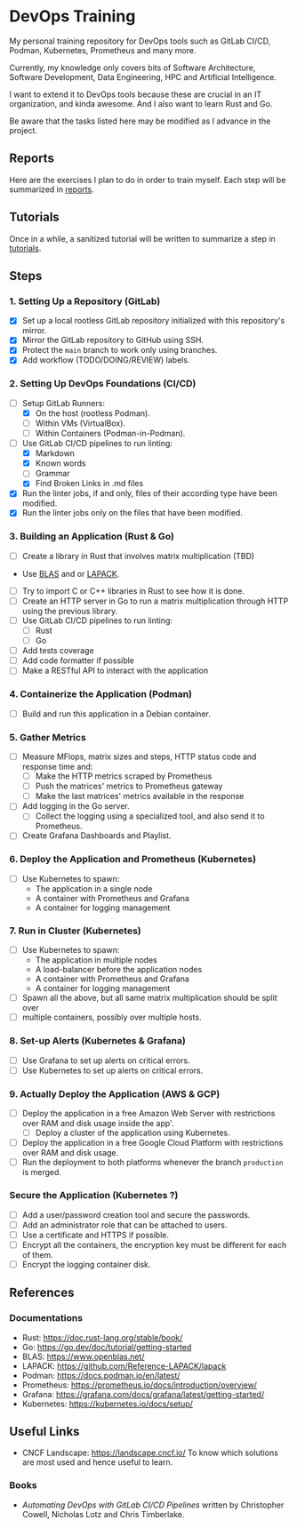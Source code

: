 # DevOps Training

My personal training repository for DevOps tools such as GitLab CI/CD, Podman, Kubernetes,
Prometheus and many more.

Currently, my knowledge only covers bits of Software Architecture, Software Development,
Data Engineering, HPC and Artificial Intelligence.

I want to extend it to DevOps tools because these are crucial in an IT organization,
and kinda awesome. And I also want to learn Rust and Go.

Be aware that the tasks listed here may be modified as I advance in the project.

## Reports

Here are the exercises I plan to do in order to train myself.
Each step will be summarized in [reports](reports).

<!-- TODO: TOC of the reports-->

## Tutorials

Once in a while, a sanitized tutorial will be written to summarize a step
in [tutorials](tutorials).

<!-- TODO: TOC of the tutorials -->

## Steps

### 1. Setting Up a Repository (GitLab)

- [X] Set up a local rootless GitLab repository initialized with this repository's mirror.
- [X] Mirror the GitLab repository to GitHub using SSH.
- [X] Protect the `main` branch to work only using branches.
- [X] Add workflow (TODO/DOING/REVIEW) labels.

### 2. Setting Up DevOps Foundations (CI/CD)

<!-- TODO: Links to the reports everywhere it is possible -->

- [ ] Setup GitLab Runners:
    - [X] On the host (rootless Podman).
    - [ ] Within VMs (VirtualBox).
    - [ ] Within Containers (Podman-in-Podman).
- [ ] Use GitLab CI/CD pipelines to run linting:
    - [X] Markdown
    - [X] Known words
    - [ ] Grammar
    - [X] Find Broken Links in .md files
- [X] Run the linter jobs, if and only, files of their according type have been modified.
- [X] Run the linter jobs only on the files that have been modified.

### 3. Building an Application (Rust & Go)

- [ ] Create a library in Rust that involves matrix multiplication (TBD)
- Use [BLAS](https://www.openblas.net/) and or
[LAPACK](https://github.com/Reference-LAPACK/lapack).
- [ ] Try to import C or C++ libraries in Rust to see how it is done.
- [ ] Create an HTTP server in Go to run a matrix multiplication through HTTP using the
previous library.
- [ ] Use GitLab CI/CD pipelines to run linting:
    - [ ] Rust
    - [ ] Go
- [ ] Add tests coverage
- [ ] Add code formatter if possible
- [ ] Make a RESTful API to interact with the application

### 4. Containerize the Application (Podman)

- [ ] Build and run this application in a Debian container.

### 5. Gather Metrics

- [ ] Measure MFlops, matrix sizes and steps, HTTP status code and response time and:
    - [ ] Make the HTTP metrics scraped by Prometheus
    - [ ] Push the matrices' metrics to Prometheus gateway
    - [ ] Make the last matrices' metrics available in the response
- [ ] Add logging in the Go server.
    - [ ] Collect the logging using a specialized tool, and also send it to Prometheus.
- [ ] Create Grafana Dashboards and Playlist.

### 6. Deploy the Application and Prometheus (Kubernetes)

- [ ] Use Kubernetes to spawn:
    - The application in a single node
    - A container with Prometheus and Grafana
    - A container for logging management

### 7. Run in Cluster (Kubernetes)

- [ ] Use Kubernetes to spawn:
    - The application in multiple nodes
    - A load-balancer before the application nodes
    - A container with Prometheus and Grafana
    - A container for logging management
- [ ] Spawn all the above, but all same matrix multiplication should be split over
- [ ] multiple containers, possibly over multiple hosts.

### 8. Set-up Alerts (Kubernetes & Grafana)

- [ ] Use Grafana to set up alerts on critical errors.
- [ ] Use Kubernetes to set up alerts on critical errors.

### 9. Actually Deploy the Application (AWS & GCP)

- [ ] Deploy the application in a free Amazon Web Server with restrictions over RAM and
disk usage inside the app'.
    - [ ] Deploy a cluster of the application using Kubernetes.
- [ ] Deploy the application in a free Google Cloud Platform with restrictions over RAM
and disk usage.
- [ ] Run the deployment to both platforms whenever the branch `production` is merged.

### Secure the Application (Kubernetes ?)

- [ ] Add a user/password creation tool and secure the passwords.
- [ ] Add an administrator role that can be attached to users.
- [ ] Use a certificate and HTTPS if possible.
- [ ] Encrypt all the containers, the encryption key must be different for each of them.
- [ ] Encrypt the logging container disk.

## References

### Documentations

- Rust: <https://doc.rust-lang.org/stable/book/>
- Go: <https://go.dev/doc/tutorial/getting-started>
- BLAS: <https://www.openblas.net/>
- LAPACK: <https://github.com/Reference-LAPACK/lapack>
- Podman: <https://docs.podman.io/en/latest/>
- Prometheus: <https://prometheus.io/docs/introduction/overview/>
- Grafana: <https://grafana.com/docs/grafana/latest/getting-started/>
- Kubernetes: <https://kubernetes.io/docs/setup/>

## Useful Links

- CNCF Landscape: <https://landscape.cncf.io/> To know which solutions are most used and hence useful to learn.

### Books

- *Automating DevOps with GitLab CI/CD Pipelines* written by Christopher Cowell, Nicholas Lotz and Chris Timberlake.

